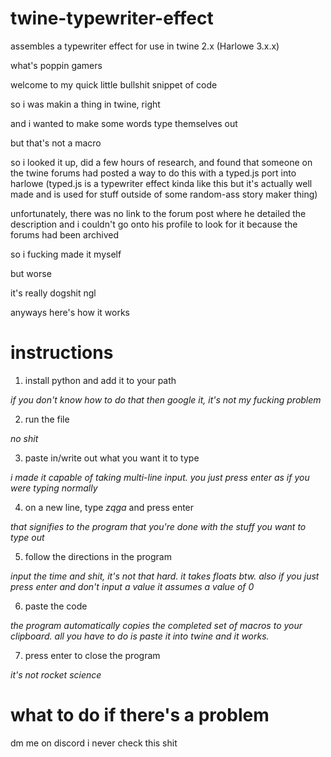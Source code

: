 # twine-typewriter-effect
assembles a typewriter effect for use in twine 2.x (Harlowe 3.x.x)

what's poppin gamers

welcome to my quick little bullshit snippet of code

so i was makin a thing in twine, right

and i wanted to make some words type themselves out

but that's not a macro

so i looked it up, did a few hours of research, and found that someone on the twine forums had posted a way to do this with a typed.js port into harlowe (typed.js is a typewriter effect kinda like this but it's actually well made and is used for stuff outside of some random-ass story maker thing)

unfortunately, there was no link to the forum post where he detailed the description and i couldn't go onto his profile to look for it because the forums had been archived

so i fucking made it myself

but worse

it's really dogshit ngl

anyways here's how it works

# instructions
1. install python and add it to your path

  *if you don't know how to do that then google it, it's not my fucking problem*
  
2. run the file

  *no shit*
  
3. paste in/write out what you want it to type

  *i made it capable of taking multi-line input. you just press enter as if you were typing normally*
  
4. on a new line, type *zqga* and press enter

  *that signifies to the program that you're done with the stuff you want to type out*
  
5. follow the directions in the program

  *input the time and shit, it's not that hard. it takes floats btw. also if you just press enter and don't input a value it assumes a value of 0*
  
6. paste the code

  *the program automatically copies the completed set of macros to your clipboard. all you have to do is paste it into twine and it works.*

7. press enter to close the program

  *it's not rocket science*

# what to do if there's a problem

dm me on discord i never check this shit
